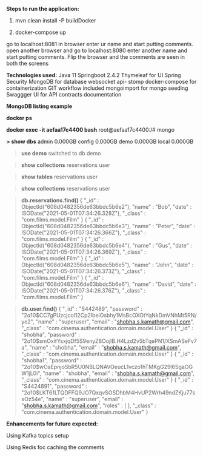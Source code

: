 **Steps to run the application:**

1. mvn clean install -P buildDocker

2. docker-compose up

go to localhost:8081 in browser
enter ur name and start putting comments.
open another browser and go to localhost:8080
enter another name and start putting comments.
Flip the browser and the comments are seen in both the screens


**Technologies used:**
Java 11
Springboot 2.4.2
Thymeleaf for UI
Spring Security
MongoDB for database
websocket api- stomp
docker-compose for containerization
GIT workflow included
mongoimport for mongo seeding
Swaggger UI for API contracts documentation



**MongoDB listing example**

**docker ps**

**docker exec -it aefaa17c4400 bash**
root@aefaa17c4400:/# mongo

**> show dbs**
admin   0.000GB
config  0.000GB
demo    0.000GB
local   0.000GB

> **use demo**
switched to db demo


> **show collections**
reservations
user

> **show tables**
reservations
user


> **show collections**
reservations
user

> **db.reservations.find()**
{ "_id" : ObjectId("608d0482356de63bbdc5b6e2"), "name" : "Bob", "date" : ISODate("2021-05-01T07:34:26.328Z"), "_class" : "com.films.model.Film" }
{ "_id" : ObjectId("608d0482356de63bbdc5b6e3"), "name" : "Peter", "date" : ISODate("2021-05-01T07:34:26.366Z"), "_class" : "com.films.model.Film" }
{ "_id" : ObjectId("608d0482356de63bbdc5b6e4"), "name" : "Gus", "date" : ISODate("2021-05-01T07:34:26.369Z"), "_class" : "com.films.model.Film" }
{ "_id" : ObjectId("608d0482356de63bbdc5b6e5"), "name" : "John", "date" : ISODate("2021-05-01T07:34:26.373Z"), "_class" : "com.films.model.Film" }
{ "_id" : ObjectId("608d0482356de63bbdc5b6e6"), "name" : "David", "date" : ISODate("2021-05-01T07:34:26.376Z"), "_class" : "com.films.model.Film" }

> **db.user.find()**
{ "_id" : "S442489", "password" : "$2a$10$CC7gPUzcjcol12Cp2IbeiOsbhy1MsBcOXOtYqNkDmVNhMt5RN/ye2", "name" : "superuser", "email" : "shobha.s.kamath@gmail.com", "_class" : "com.cinema.authentication.domain.model.User" }
{ "_id" : "shobha", "password" : "$2a$10$smOxifYsxjqDf5S9enyZ8OojlB.H4Lzd2v5bTqePN1/XSmASeFv7a", "name" : "shobha", "email" : "shobha.s.kamath@gmail.com", "_class" : "com.cinema.authentication.domain.model.User" }
{ "_id" : "shobha1", "password" : "$2a$10$wOaEpnjoSbR5U0NBLQNAVOeucL1vczo1hTMKgG29l6SgaOGW1jL0i", "name" : "shobha", "email" : "shobha.s.kamath@gmail.com", "_class" : "com.cinema.authentication.domain.model.User" }
{ "_id" : "S4424891", "password" : "$2a$10$LKT61LTQDFFQ9JO7QxqvSOSDhbM4HvUP2Wrh49ndZKju77sxOz54e", "name" : "superuser", "email" : "shobha.s.kamath@gmail.com", "roles" : [ ], "_class" : "com.cinema.authentication.domain.model.User" }
>


**Enhancements for future expected:**

Using Kafka topics setup

Using Redis foc caching the comments

